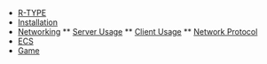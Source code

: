 <!-- docs/_sidebar.md -->

* [R-TYPE](/?id=r-type-project "R-TYPE")
* [Installation](/Installation/?id=windows "Installation")
* [Networking](/Networking/?id=networking "The Networking")
** [Server Usage](/Networking/?id=server-usage "The Networking")
** [Client Usage](/Networking/?id=client-usage "The Networking")
** [Network Protocol](/Networking/?id=network-protocol "The Networking")
* [ECS](/ECS/?id=ecs "The ECS")
* [Game](/Game/?id=game "The Game")